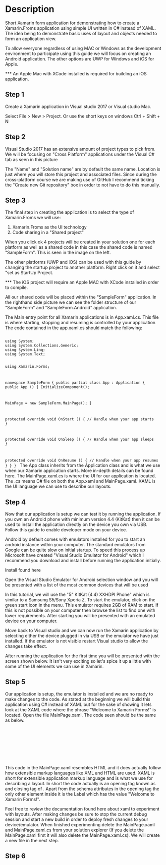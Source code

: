 # Description
Short Xamarin form application for demonstrating how to create a Xamarin.Froms application using simple UI written in C# instead of XAML. The idea being to demonstrate basic uses of layout and objects needed to form an application view. 
 
To allow everyone regardless of using MAC or Windows as the development environment to participate using this guide we will focus on creating an Android application. The other options are UWP for Windows and iOS for Apple. 
 
*** An Apple Mac with XCode installed is required for building an iOS application.
 
## Step 1
Create a Xamarin application in Visual studio 2017 or Visual studio Mac. 
 
 
 
Select File > New > Project.
Or use the short keys on windows Ctrl + Shift + N
 
## Step 2
Visual Studio 2017 has an extensive amount of project types to pick from. We will be focusing on "Cross Platform" applications under the Visual C# tab as seen in this picture
 
 
 
The "Name" and "Solution name" are by default the same name. Location is just where you will store this project and associated files. Since during the cross-platform course we are making use of GitHub I recommend ticking the "Create new Git repository" box in order to not have to do this manually. 
 
## Step 3
The final step in creating the application is to select the type of Xamarin.Froms we will use:
1.	Xamarin.Froms as the UI technology
2.	Code sharing in a "Shared project"
 
 
 
When you click ok 4 projects will be created in your solution one for each platform as well as a shared code in this case the shared code is named "SampleForm". This is seen in the image on the left. 
 
 
The other platforms (UWP and iOS) can be used with this guide by changing the startup project to another platform. Right click on it and select "set as StartUp Project. 
 
 
*** The iOS project will require an Apple MAC with XCode installed in order to compile. 
 
All our shared code will be placed within the "SampleForm" application. In the righthand side picture we can see the folder structure of our "SampleForm" and "SampleForm.Android" application. 
 
The Main entry point for all Xamarin applications is in App.xaml.cs. This file is where starting, stopping and resuming is controlled by your application. The code contained in the app.xaml.cs should match the following:
 
<code>
using System;
using System.Collections.Generic;
using System.Linq;
using System.Text;
 
using Xamarin.Forms;
 
namespace SampleForm
{
public partial class App : Application
{
public App ()
{
InitializeComponent();
 
MainPage = new SampleForm.MainPage();
}
 
protected override void OnStart ()
{
// Handle when your app starts
}
 
protected override void OnSleep ()
{
// Handle when your app sleeps
}
 
protected override void OnResume ()
{
// Handle when your app resumes
}
}
}
</code>
The App class inherits from the Application class and is what we use when our Xamarin application starts. More in-depth details can be found here. The MainPage.xaml.cs is where the UI for our application is located. The .cs means C# file on both the App.xaml and MainPage.xaml. XAML is the UI language we can use to describe our layouts. 
 
## Step 4
Now that our application is setup we can test it by running the application. If you own an Android phone with minimum version 4.4 (KitKat) then it can be used to install the application directly on the device you own via USB. Follow this guide to enable developer mode on your device. 
 
Android by default comes with emulators installed for you to start an android instance within your computer. The standard emulators from Google can be quite slow on initial startup. To speed this process up Microsoft have created "Visual Studio Emulator for Android" which I recommend you download and install before running the application initially.
 
Install found here
 
Open the Visual Studio Emulator for Android selection window and you will be presented with a list of the most common devices that will be used
 
 
In this tutorial, we will use the "5" KitKat (4.4) XXHDPI Phone" which is similar to a Samsung S5/Sony Xperia Z. To start the emulator, click on the green start icon in the menu. This emulator requires 2GB of RAM to start. If this is not possible on your computer then browse the list to find one with lower requirements. After starting you will be presented with an emulated device on your computer.
 
 
Move back to Visual studio and we can now run the Xamarin application by selecting either the device plugged in via USB or the emulator we have just installed. If the emulator is not visible restart Visual studio to allow the changes take effect. 
 
 
 
After running the application for the first time you will be presented with the screen shown below. It isn't very exciting so let's spice it up a little with some of the UI elements we can use in Xamarin.
 
 
## Step 5
Our application is setup, the emulator is installed and we are no ready to make changes to the code. As stated at the beginning we will build this application using C# instead of XAML but for the sake of showing it lets look at the XAML code where the phrase "Welcome to Xamarin Forms!" is located. Open the file MainPage.xaml. The code seen should be the same as below.
<code>
<?xml version="1.0" encoding="utf-8" ?>
<ContentPage xmlns="http://xamarin.com/schemas/2014/forms"
             xmlns:x="http://schemas.microsoft.com/winfx/2009/xaml"
             xmlns:local="clr-namespace:SampleForm"
             x:Class="SampleForm.MainPage">
 
<Label Text="Welcome to Xamarin Forms!" 
           VerticalOptions="Center" 
           HorizontalOptions="Center" />
 
</ContentPage>
</code>

This code in the MainPage.xaml resembles HTML and it does actually follow how extensible markup languages like XML and HTML are used. XAML is short for extensible application markup language and is what we use for describing a layout. In short the code actually is an opening tag known as <ContentPage> and closing tag of </ContentPage> . Apart from the schema attributes in the opening <ContentPage> tag the only other element inside it is the Label which has the value "Welcome to Xamarin Forms!". 
 
Feel free to review the documentation found here about xaml to experiment with layouts. After making changes be sure to stop the current debug session and start a new build in order to deploy fresh changes to your device/emulator. When finished experimenting delete the MainPage.xaml and MainPage.xaml.cs from your solution explorer (If you delete the MainPage.xaml first it will also delete the MainPage.xaml.cs). We will create a new file in the next step.
 
## Step 6
 
 

